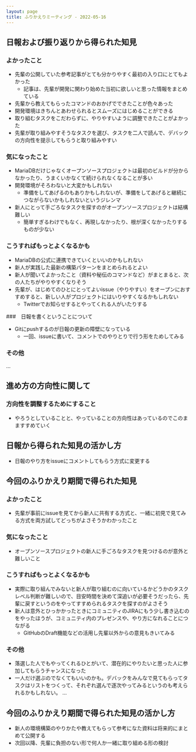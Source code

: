 ```yaml
---
layout: page
title: ふりかえりミーティング - 2022-05-16
---
```


## 日報および振り返りから得られた知見

### よかったこと
* 先輩の公開していた参考記事がとても分かりやすく最初の入り口にとてもよかった
  * 記事は、先輩が開発に関わり始めた当初に欲しいと思った情報をまとめている
* 先輩から教えてもらったコマンドのおかげでできたことが色々あった
* 開発環境はきちんとあわせられるとスムーズにはじめることができる
* 取り組むタスクをこだわらずに、やりやすいように調整できたことがよかった
* 先輩が取り組みやすそうなタスクを選び、タスクを二人で読んで、デバックの方向性を提示してもらうと取り組みやすい

### 気になったこと
* MariaDBだけじゃなくオープンソースプロジェクトは最初のビルドが分からなかったり、うまくいかなくて続けられなくなることが多い
* 開発環境がそろわないと大変かもしれない
  * 準備をしてあげるのもありかもしれないが、準備をしてあげると継続につながらないかもしれないというジレンマ
* 新人にとって手ごろなタスクを探すのがオープンソースプロジェクトは結構難しい
  * 簡単すぎるわけでもなく、再現しなかったり、根が深くなかったりするものが少ない

### こうすればもっとよくなるかも
* MariaDBの公式に連携できていくといいのかもしれない
* 新人が実践した最新の構築パターンをまとめられるとよい
* 新人が聞いてよかったこと（資料や秘伝のコマンドなど）がまとまると、次の人たちがやりやすくなりそう
* 先輩が、はじめてのひとにとってよいissue（やりやすい）をオープンにおすすめすると、新しい人がプロジェクトにはいりやすくなるかもしれない
  * Twitterでお知らせするとやってくれる人がいたりする

###　日報を書くということについて
* Gitにpushするのが日報の更新の障壁になっている
  * 一回、issueに書いて、コメントでのやりとりで行う形をためしてみる


### その他


...

## 進め方の方向性に関して

### 方向性を調整するためにすること
* やろうとしていることと、やっていることの方向性はあっているのでこのまますすめていく

## 日報から得られた知見の活かし方
* 日報のやり方をissueにコメントしてもらう方式に変更する

## 今回のふりかえり期間で得られた知見

### よかったこと
* 先輩が事前にissueを見てから新人に共有する方式と、一緒に初見で見てみる方式を両方試してどっちがよさそうかわかったこと

### 気になったこと
* オープンソースプロジェクトの新人に手ごろなタスクを見つけるのが意外と難しいこと

### こうすればもっとよくなるかも
* 実際に取り組んでみないと新人が取り組むのに向いているかどうかのタスクレベル判断が難しいので、目安時間を決めて深追いが必要そうだったら、先輩に戻すというのをやってすすめられるタスクを探すのがよさそう
* 新人は意外とひっかかったときにコミュニティのJIRAにもう少し書き込むのをやったほうが、コミュニティ内のプレゼンスや、やり方になれることにつながる
  * GitHubのDraft機能などの活用し先輩以外からの意見もきいてみる


### その他
* 落選した人でもやってくれるひとがいて、潜在的にやりたいと思った人に参加してもらうチャンスになった
* 一人だけ選ぶのでなくてもいいのかも。デバックをみんなで見てもらってタスクはリストをつくって、それぞれ選んで逐次やってみるというのも考えられるかもしれない。
...


## 今回のふりかえり期間で得られた知見の活かし方
* 新人の環境構築のやりかたや教えてもらって参考になた資料は将来的にまとめて公開する
* 次回以降、先輩に負担のない形で何人か一緒に取り組める形の検討

